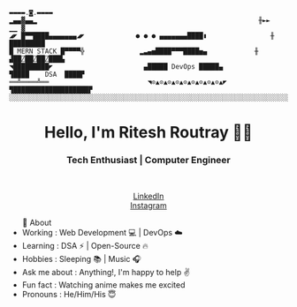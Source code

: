   ```
▬▬▬▬.◙.▬▬▬▬
  ▂▄▄▓▄▄▂                                                        ╫►►         ▁▁ ▓
◢◤ █▀▀████▄▄▄▄▄▄▄◢◤             ● ● ● ▄▄▄▄▄▄▄████▮                ╫        █████████
█ MERN STACK █▀▀▀▀╬              ▂▃▄▅████▀▀▀████▅▄            ╫        ▟██⍁██⍁██⍁███▙
◥█████████◤                       ▄█████ DevOps █████▄                 ▜████    DSA  ████▛
══╩════╩══                         ◥⊙▲⊙▲⊙▲⊙▲⊙▲⊙▲⊙▲⊙▲⊙▲◤       ▜███████████████████▛
░░░░░░░░░░░░░░░░░░░░░░░░░░░░░░░░░░░░░░░░░░░░░░░░░░░░░░░░░░░░░░░░░░░░░░░░░░░░░░░░░░░░░░░░░░░
```
<h1 align="center"> Hello, I'm Ritesh Routray 👨‍💻 </h1>

<h3 align="center">  Tech Enthusiast | Computer Engineer </h3> 
<br>
  

<p align="center"> 
  <a href="https://www.linkedin.com/in/ritesh-routray-b2ab38265/">LinkedIn</a><br>
  <a href="https://www.instagram.com/itz_rr.great/">Instagram</a>

  <ul>
    🤔 About
    <li>Working : Web Development 💻 | DevOps ☁️</li>
	<li>Learning : DSA ⚡ | Open-Source 🔥</li>
	<li>Hobbies : Sleeping 📚 | Music 🎧</li>
	<li>Ask me about : Anything!, I'm happy to help ✌️</li>
	<li>Fun fact : Watching anime makes me excited</li>
	<li>Pronouns : He/Him/His 😇</li>
  </ul>
